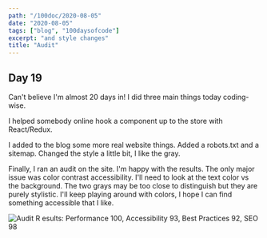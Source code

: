 ```yaml
---
path: "/100doc/2020-08-05"
date: "2020-08-05"
tags: ["blog", "100daysofcode"]
excerpt: "and style changes"
title: "Audit"
---
```


## Day 19

Can't believe I'm almost 20 days in! I did three main things today coding-wise.

I helped somebody online hook a component up to the store with React/Redux.

I added to the blog some more real website things. Added a robots.txt and a sitemap. Changed the style a little bit, I like the gray.

Finally, I ran an audit on the site. I'm happy with the results. The only major issue was color contrast accessibility. I'll need to look at the text color vs the background. The two grays may be too close to distinguish but they are purely stylistic. I'll keep playing around with colors, I hope I can find something accessible that I like.

![Audit R esults: Performance 100, Accessibility 93, Best Practices 92, SEO 98](https://raw.githubusercontent.com/ichbindev/ichbindev/master/src/img/blog/audit.jpeg)
